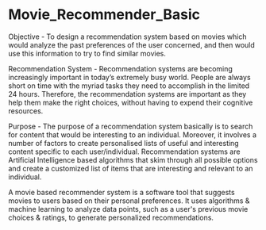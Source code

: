 # Movie_Recommender_Basic

Objective - To design a recommendation system based on movies which would analyze the past preferences of the user concerned, and then would use this information to try to find similar movies.

Recommendation System - Recommendation systems are becoming increasingly important in today’s extremely busy world. People are always short on time with the myriad tasks they need to accomplish in the limited 24 hours. Therefore, the recommendation systems are important as they help them make the right choices, without having to expend their cognitive resources.

Purpose - The purpose of a recommendation system basically is to search for content that would be interesting to an individual. Moreover, it involves a number of factors to create personalised lists of useful and interesting content specific to each user/individual. Recommendation systems are Artificial Intelligence based algorithms that skim through all possible options and create a customized list of items that are interesting and relevant to an individual.

A movie based recommender system is a software tool that suggests movies to users based on their personal preferences. It uses algorithms & machine learning to analyze data points, such as a user's previous movie choices & ratings, to generate personalized recommendations.

